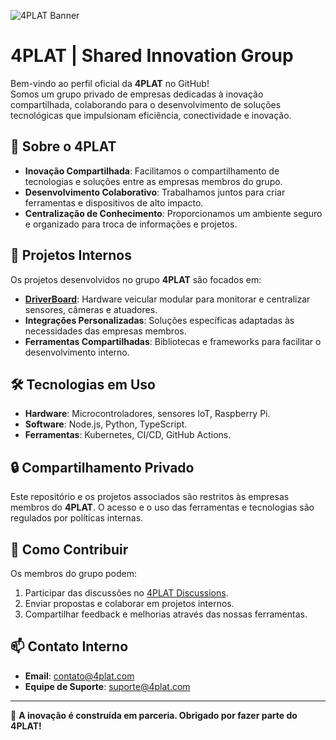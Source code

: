 ![4PLAT Banner](https://github.com/4PLAT/4plat-banner.png)

# 4PLAT | Shared Innovation Group

Bem-vindo ao perfil oficial da **4PLAT** no GitHub!  
Somos um grupo privado de empresas dedicadas à inovação compartilhada, colaborando para o desenvolvimento de soluções tecnológicas que impulsionam eficiência, conectividade e inovação.

## 🌟 Sobre o 4PLAT
- **Inovação Compartilhada**: Facilitamos o compartilhamento de tecnologias e soluções entre as empresas membros do grupo.
- **Desenvolvimento Colaborativo**: Trabalhamos juntos para criar ferramentas e dispositivos de alto impacto.
- **Centralização de Conhecimento**: Proporcionamos um ambiente seguro e organizado para troca de informações e projetos.

## 🚀 Projetos Internos
Os projetos desenvolvidos no grupo **4PLAT** são focados em:
- **[DriverBoard](#)**: Hardware veicular modular para monitorar e centralizar sensores, câmeras e atuadores.
- **Integrações Personalizadas**: Soluções específicas adaptadas às necessidades das empresas membros.
- **Ferramentas Compartilhadas**: Bibliotecas e frameworks para facilitar o desenvolvimento interno.

## 🛠 Tecnologias em Uso
- **Hardware**: Microcontroladores, sensores IoT, Raspberry Pi.
- **Software**: Node.js, Python, TypeScript.
- **Ferramentas**: Kubernetes, CI/CD, GitHub Actions.

## 🔒 Compartilhamento Privado
Este repositório e os projetos associados são restritos às empresas membros do **4PLAT**. O acesso e o uso das ferramentas e tecnologias são regulados por políticas internas.

## 🤝 Como Contribuir
Os membros do grupo podem:
1. Participar das discussões no [4PLAT Discussions](https://github.com/4PLAT/4plat-discussions).
2. Enviar propostas e colaborar em projetos internos.
3. Compartilhar feedback e melhorias através das nossas ferramentas.

## 📫 Contato Interno
- **Email**: contato@4plat.com
- **Equipe de Suporte**: suporte@4plat.com

---

🌟 **A inovação é construída em parceria. Obrigado por fazer parte do 4PLAT!**
